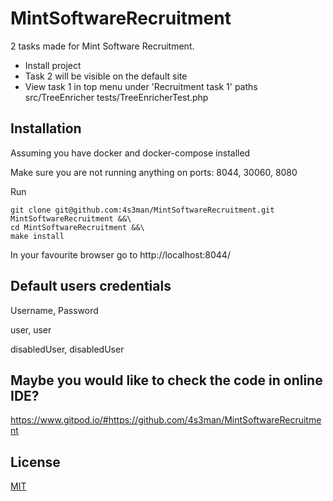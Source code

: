 # MintSoftwareRecruitment 
2 tasks made for Mint Software Recruitment.
- Install project
- Task 2 will be visible on the default site
- View task 1 in top menu under 'Recruitment task 1' paths src/TreeEnricher tests/TreeEnricherTest.php

## Installation
Assuming you have docker and docker-compose installed

Make sure you are not running anything on ports: 8044, 30060, 8080

Run
```
git clone git@github.com:4s3man/MintSoftwareRecruitment.git MintSoftwareRecruitment &&\
cd MintSoftwareRecruitment &&\
make install    
```
In your favourite browser go to http://localhost:8044/

## Default users credentials
Username, Password


user, user


disabledUser, disabledUser

## Maybe you would like to check the code in online IDE?
https://www.gitpod.io/#https://github.com/4s3man/MintSoftwareRecruitment


## License
[MIT](https://choosealicense.com/licenses/mit/)
